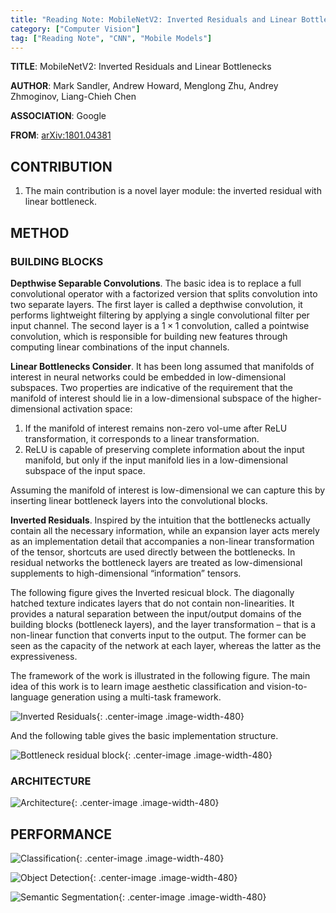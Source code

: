 ```yaml
---
title: "Reading Note: MobileNetV2: Inverted Residuals and Linear Bottlenecks"
category: ["Computer Vision"]
tag: ["Reading Note", "CNN", "Mobile Models"]
---
```


**TITLE**: MobileNetV2: Inverted Residuals and Linear Bottlenecks

**AUTHOR**: Mark Sandler, Andrew Howard, Menglong Zhu, Andrey Zhmoginov, Liang-Chieh Chen

**ASSOCIATION**: Google

**FROM**: [arXiv:1801.04381](https://arxiv.org/abs/1801.04381)

## CONTRIBUTION ##

1. The main contribution is a novel layer module: the inverted residual with linear bottleneck. 

## METHOD ##

### BUILDING BLOCKS ###

**Depthwise Separable Convolutions**. The basic idea is to replace a full convolutional operator with a factorized version that splits convolution into two separate layers. The first layer is called a depthwise convolution, it performs lightweight filtering by applying a single convolutional filter per input channel. The second layer is a $1 \times 1$ convolution, called a pointwise convolution, which is responsible for building new features through computing linear combinations of the input channels.

**Linear Bottlenecks Consider**. It has been long assumed that manifolds of interest in neural networks could be embedded in low-dimensional subspaces. Two properties are indicative of the requirement that the manifold of interest should lie in a low-dimensional subspace of the higher-dimensional activation space:

1. If the manifold of interest remains non-zero vol-ume after ReLU transformation, it corresponds to a linear transformation.
2. ReLU is capable of preserving complete information about the input manifold, but only if the input manifold lies in a low-dimensional subspace of the input space.

Assuming the manifold of interest is low-dimensional we can capture this by inserting linear bottleneck layers into the convolutional blocks.

**Inverted Residuals**. Inspired by the intuition that the bottlenecks actually contain all the necessary information, while an expansion layer acts merely as an implementation detail that accompanies a non-linear transformation of the tensor, shortcuts are used directly between the bottlenecks. In residual networks the bottleneck layers are treated as low-dimensional supplements
to high-dimensional “information” tensors.

The following figure gives the Inverted resicual block. The diagonally hatched texture indicates layers that do not contain non-linearities. It provides a natural separation between the input/output domains of the building blocks (bottleneck layers), and the layer transformation – that is a non-linear function that converts input to the output. The former can be seen as the capacity of the network at each layer, whereas the latter as the expressiveness.

The framework of the work is illustrated in the following figure. The main idea of this work is to learn image aesthetic classification and vision-to-language generation using a multi-task framework.

![Inverted Residuals](https://raw.githubusercontent.com/joshua19881228/my_blogs/master/Computer_Vision/Reading_Note/figures/Reading_Note_20180307_InvertedResiduals.png "Inverted Residuals"){: .center-image .image-width-480}

And the following table gives the basic implementation structure.

![Bottleneck residual block](https://raw.githubusercontent.com/joshua19881228/my_blogs/master/Computer_Vision/Reading_Note/figures/Reading_Note_20180307_BottleneckResidualBlock.png "Bottleneck residual block"){: .center-image .image-width-480}

### ARCHITECTURE ###

![Architecture](https://raw.githubusercontent.com/joshua19881228/my_blogs/master/Computer_Vision/Reading_Note/figures/Reading_Note_20180307_Architecture.png "Architecture"){: .center-image .image-width-480}

## PERFORMANCE ##

![Classification](https://raw.githubusercontent.com/joshua19881228/my_blogs/master/Computer_Vision/Reading_Note/figures/Reading_Note_20180307_Classification.png "Classification"){: .center-image .image-width-480}

![Object Detection](https://raw.githubusercontent.com/joshua19881228/my_blogs/master/Computer_Vision/Reading_Note/figures/Reading_Note_20180307_ObjectDetection.png "Object Detection"){: .center-image .image-width-480}

![Semantic Segmentation](https://raw.githubusercontent.com/joshua19881228/my_blogs/master/Computer_Vision/Reading_Note/figures/Reading_Note_20180307_SemanticSegmentation.png "Semantic Segmentation"){: .center-image .image-width-480}
